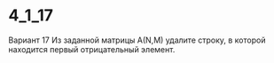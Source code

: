 # 4_1_17

Вариант 17
Из заданной матрицы A(N,M) удалите строку, в которой находится первый
отрицательный элемент.
